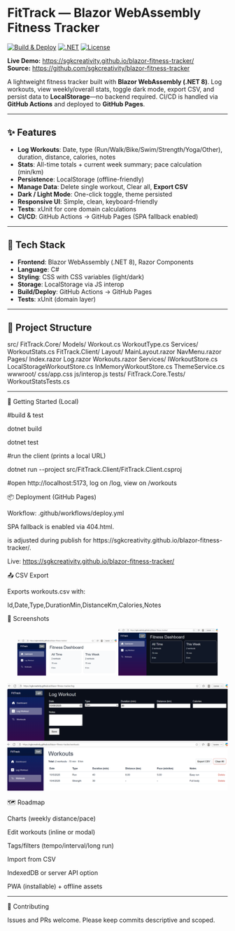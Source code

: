 # FitTrack — Blazor WebAssembly Fitness Tracker

[![Build & Deploy](https://github.com/sgkcreativity/blazor-fitness-tracker/actions/workflows/deploy.yml/badge.svg)](https://github.com/sgkcreativity/blazor-fitness-tracker/actions/workflows/deploy.yml)
[![.NET](https://img.shields.io/badge/.NET-8.0-512BD4)](#)
[![License](https://img.shields.io/badge/license-MIT-informational)](#license)

**Live Demo:** https://sgkcreativity.github.io/blazor-fitness-tracker/  
**Source:** https://github.com/sgkcreativity/blazor-fitness-tracker

A lightweight fitness tracker built with **Blazor WebAssembly (.NET 8)**. Log workouts, view weekly/overall stats, toggle dark mode, export CSV, and persist data to **LocalStorage**—no backend required. CI/CD is handled via **GitHub Actions** and deployed to **GitHub Pages**.

---

## ✨ Features

- **Log Workouts**: Date, type (Run/Walk/Bike/Swim/Strength/Yoga/Other), duration, distance, calories, notes
- **Stats**: All-time totals + current week summary; pace calculation (min/km)
- **Persistence**: LocalStorage (offline-friendly)
- **Manage Data**: Delete single workout, Clear all, **Export CSV**
- **Dark / Light Mode**: One-click toggle, theme persisted
- **Responsive UI**: Simple, clean, keyboard-friendly
- **Tests**: xUnit for core domain calculations
- **CI/CD**: GitHub Actions → GitHub Pages (SPA fallback enabled)

---

## 🧰 Tech Stack

- **Frontend**: Blazor WebAssembly (.NET 8), Razor Components
- **Language**: C#
- **Styling**: CSS with CSS variables (light/dark)
- **Storage**: LocalStorage via JS interop
- **Build/Deploy**: GitHub Actions → GitHub Pages
- **Tests**: xUnit (domain layer)

---

## 📁 Project Structure

src/
  FitTrack.Core/
    Models/
      Workout.cs
      WorkoutType.cs
    Services/
      WorkoutStats.cs
  FitTrack.Client/
    Layout/
      MainLayout.razor
      NavMenu.razor
    Pages/
      Index.razor
      Log.razor
      Workouts.razor
    Services/
      IWorkoutStore.cs
      LocalStorageWorkoutStore.cs
      InMemoryWorkoutStore.cs
      ThemeService.cs
    wwwroot/
      css/app.css
      js/interop.js
tests/
  FitTrack.Core.Tests/
    WorkoutStatsTests.cs
    
---

🚀 Getting Started (Local)

#build & test

  dotnet build

  dotnet test

#run the client (prints a local URL)

dotnet run --project src/FitTrack.Client/FitTrack.Client.csproj

#open http://localhost:5173, log on /log, view on /workouts

📦 Deployment (GitHub Pages)

Workflow: .github/workflows/deploy.yml

SPA fallback is enabled via 404.html.

<base href> is adjusted during publish for https://sgkcreativity.github.io/blazor-fitness-tracker/.

Live: https://sgkcreativity.github.io/blazor-fitness-tracker/

📤 CSV Export

Exports workouts.csv with:

Id,Date,Type,DurationMin,DistanceKm,Calories,Notes

📸 Screenshots
<p align="center"> <img src="docs/img/dashboard-light.png" alt="Dashboard (Light)" width="45%" /> <img src="docs/img/dashboard-dark.png" alt="Dashboard (Dark)" width="45%" /> </p>

![Log Workout form](docs/img/log-form.png)
![Workouts table](docs/img/workouts-table.png)

🗺️ Roadmap

Charts (weekly distance/pace)

Edit workouts (inline or modal)

Tags/filters (tempo/interval/long run)

Import from CSV

IndexedDB or server API option

PWA (installable) + offline assets

---
🤝 Contributing

Issues and PRs welcome. Please keep commits descriptive and scoped.


